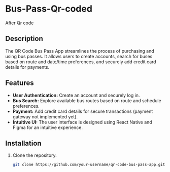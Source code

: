 # Bus-Pass-Qr-coded
After Qr code

## Description

The QR Code Bus Pass App streamlines the process of purchasing and using bus passes. It allows users to create accounts, search for buses based on route and date/time preferences, and securely add credit card details for payments.

## Features

- **User Authentication:** Create an account and securely log in.
- **Bus Search:** Explore available bus routes based on route and schedule preferences.
- **Payment:** Add credit card details for secure transactions (payment gateway not implemented yet).
- **Intuitive UI:** The user interface is designed using React Native and Figma for an intuitive experience.

## Installation

1. Clone the repository.
   ```bash
   git clone https://github.com/your-username/qr-code-bus-pass-app.git

